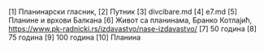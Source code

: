 

[1] Планинарски гласник, 
[2] Путник
[3] divcibare.md
[4] e7.md
[5] Планине и врхови Балкана
[6] Живот са планинама, Бранко Котлајић, https://www.pk-radnicki.rs/izdavastvo/nase-izdavastvo/
[7] 50 година
[8] 75 година
[9] 100 година
[10] Планина
